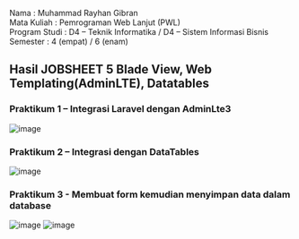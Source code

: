Nama : Muhammad Rayhan Gibran <br>
Mata Kuliah : Pemrograman Web Lanjut (PWL) <br>
Program Studi : D4 – Teknik Informatika / D4 – Sistem Informasi Bisnis <br>
Semester : 4 (empat) / 6 (enam)  <br>

## Hasil JOBSHEET 5 Blade View, Web Templating(AdminLTE), Datatables

### Praktikum 1 – Integrasi Laravel dengan AdminLte3
![image](https://github.com/gbrn7/PWL_2024/assets/127575934/73bc41e7-232a-4450-a734-f38397a23ea9)

### Praktikum 2 – Integrasi dengan DataTables
![image](https://github.com/gbrn7/PWL_2024/assets/127575934/264979bc-0843-4676-8f99-2022389c5fe5)

### Praktikum 3 - Membuat form kemudian menyimpan data dalam database
![image](https://github.com/gbrn7/PWL_2024/assets/127575934/7bb3e236-c72a-4b35-b51a-9a2b5df3b5dd)
![image](https://github.com/gbrn7/PWL_2024/assets/127575934/a26065c7-0e68-4767-8355-9901da1d2b96)






